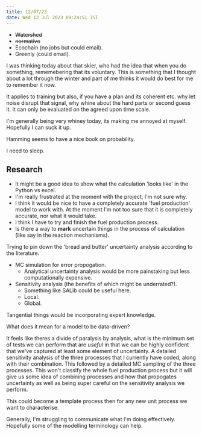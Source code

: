 ```yaml
---
title: 12/07/23
date: Wed 12 Jul 2023 09:24:51 IST
---
```


* ~~Watershed~~
* ~~normative~~
* Ecochain (no jobs but could email).
* Greenly (could email).

I was thinking today about that skier, who had the idea that when you do something, rememebering that its voluntary.
This is something that I thought about a lot through the winter and part of me thinks it would do best for me to
remember it now. 

It applies to training but also, if you have a plan and its coherent etc. why let noise disrupt that signal, why whine
about the hard parts or second guess it. It can only be evaluated on the agreed upon time scale.

I'm generally being very whiney today, its making me annoyed at myself. Hopefully I can suck it up.

Hamming seems to have a nice book on probability. 

I need to sleep.

## Research
 
* It might be a good idea to show what the calculation 'looks like' in the Python vs excel.
* I'm really frustrated at the moment with the project, I'm not sure why.
* I think it would be nice to have a completely accurate 'fuel production' model to work with. At the moment I'm not too
  sure that it is completely accurate, nor what it would take.
* I think I have to try and finish the fuel production process.
* Is there a way to **mark** uncertain things in the process of calculation (like say in the reaction mechanisms).

Trying to pin down the 'bread and butter' uncertainty analysis according to the literature. 

* MC simulation for error propogation.
    * Analytical uncertainty analysis would be more painstaking but less computationally expensive.
* Sensitivity analysis (the benefits of which might be underrated?).
    * Something like SALib could be useful here.
    * Local.
    * Global.

Tangential things would be incorporating expert knowledge.

What does it mean for a model to be data-driven?

It feels like theres a divide of paralysis by analysis, what is the minimum set of tests we can perform that are
_useful_ in that we can be highly confident that we've captured at least some element of uncertainty.
A detailed sensitivity analysis of the three processes that I currently have coded, along with their combination. This
followed by a detailed MC sampling of the three processes. This won't classify the whole fuel production process but it
will give us some idea of combining processes and how that propogates uncertainty as well as being super careful on the
sensitivity analysis we perform.

This could become a template process then for any new unit process we want to characterise.

Generally, I'm struggling to communicate what I'm doing effectively. Hopefully some of the modelling terminology can
help.

